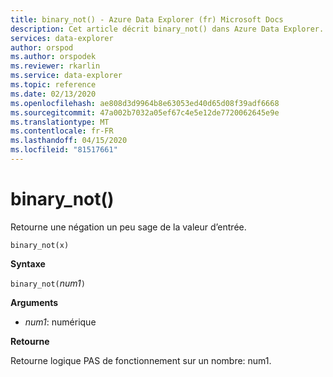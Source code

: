 ```yaml
---
title: binary_not() - Azure Data Explorer (fr) Microsoft Docs
description: Cet article décrit binary_not() dans Azure Data Explorer.
services: data-explorer
author: orspod
ms.author: orspodek
ms.reviewer: rkarlin
ms.service: data-explorer
ms.topic: reference
ms.date: 02/13/2020
ms.openlocfilehash: ae808d3d9964b8e63053ed40d65d08f39adf6668
ms.sourcegitcommit: 47a002b7032a05ef67c4e5e12de7720062645e9e
ms.translationtype: MT
ms.contentlocale: fr-FR
ms.lasthandoff: 04/15/2020
ms.locfileid: "81517661"
---
```

# <a name="binary_not"></a>binary_not()

Retourne une négation un peu sage de la valeur d’entrée.

```kusto
binary_not(x)
```

**Syntaxe**

`binary_not(`*num1*`)`

**Arguments**

* *num1*: numérique 

**Retourne**

Retourne logique PAS de fonctionnement sur un nombre: num1.